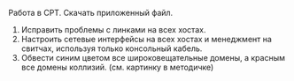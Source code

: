 Работа в CPT. Скачать приложенный файл.

1. Исправить проблемы с линками на всех хостах.
2. Настроить сетевые интерфейсы на всех хостах и менеджмент на свитчах, используя только консольный кабель.
3. Обвести синим цветом все широковещательные домены, а красным все домены коллизий. (см. картинку в методичке)